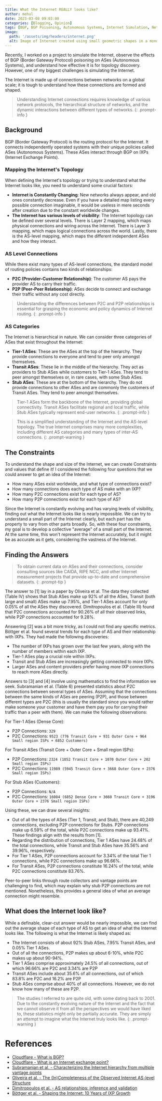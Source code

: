 ```yaml
---
title: What the Internet REALLY looks like?
author: mehul
date: 2023-03-08 09:03:00
categories: [Blogging, Opinion]
tags: [BGP, BGP Poisoning, Autonomous Systems, Internet Simulation, Network Topology, AS Level Connections, Internet Hierarchy, P2C Connections, P2P Connections, Internet Exchange Points (IXPs), Network Protocols, Internet Mapping, Tier-1 ASes, Transit ASes, Stub ASes, Internet Dynamics, Network Evolution, Internet Measurements, Internet Datasets, Cybersecurity, Network Security]
image:
  path: '/assets/img/headers/internet.png'
  alt: Image of Internet created using small geometric shapes in a monochrome design on a black background.
---
```

Recently, I worked on a project to simulate the Internet, observe the effects of BGP (Border Gateway Protocol) poisoning on ASes (Autonomous Systems), and understand how effective it is for topology discovery. However, one of my biggest challenges is simulating the Internet.

The Internet is made up of connections between networks on a global scale; it is tough to understand how these connections are formed and shaped.

> Understanding Internet connections requires knowledge of various network protocols, the hierarchical structure of networks, and the dynamic interactions between different types of networks.
{: .prompt-info }

## Background
BGP (Border Gateway Protocol) is the routing protocol for the Internet. It connects independently operated systems with their unique policies called ASes (Autonomous Systems). These ASes interact through BGP on IXPs (Internet Exchange Points).

### Mapping the Internet's Topology
When defining the Internet's topology or trying to understand what the Internet looks like, you need to understand some crucial factors:
- **Internet is Constantly Changing**: New networks always appear, and old ones constantly decrease. Even if you have a detailed map listing every possible connection imaginable, it would be useless in mere seconds after creation due to the constant worldwide changes.
- **The Internet has various levels of visibility**: The Internet topology can be defined over several levels. There is Layer 2 mapping, which maps physical connections and wiring across the Internet. There is Layer 3 mapping, which maps logical connections across the world. Lastly, there is the AS-level mapping, which maps the different independent ASes and how they interact.

### AS Level Connections
While there exist many types of AS-level connections, the standard model of routing policies contains two kinds of relationships:
- **P2C (Provider-Customer Relationship)**: The customer AS pays the provider AS to carry their traffic.
- **P2P (Peer-Peer Relationship)**: ASes decide to connect and exchange their traffic without any cost directly.

> Understanding the differences between P2C and P2P relationships is essential for grasping the economic and policy dynamics of Internet routing.
{: .prompt-info }

### AS Categories
The Internet is hierarchical in nature. We can consider three categories of ASes that exist throughout the Internet:
- **Tier-1 ASes**: These are the ASes at the top of the hierarchy. They provide connections to everyone and tend to peer only amongst themselves.
- **Transit ASes**: These lie in the middle of the hierarchy. They act as providers to Stub ASes while customers to Tier-1 ASes. They tend to peer amongst themselves or, in rare cases, with some Stub ASes.
- **Stub ASes**: These are at the bottom of the hierarchy. They do not provide connections to other ASes and are commonly the customers of Transit ASes. They tend to peer amongst themselves.

> Tier-1 ASes form the backbone of the Internet, providing global connectivity. Transit ASes facilitate regional and local traffic, while Stub ASes typically represent end-user networks.
{: .prompt-info }

> This is a simplified understanding of the Internet and the AS-level topology. The true Internet comprises many more complexities, including different AS categories and many types of inter-AS connections.
{: .prompt-warning }

## The Constraints
To understand the shape and size of the Internet, we can create Constraints and values that define it! I considered the following four questions that we could answer to get an idea of the Internet:
- How many ASes exist worldwide, and what type of connections exist?
- How many connections does each type of AS make with an IXP?
- How many P2C connections exist for each type of AS?
- How many P2P connections exist for each type of AS?

Since the Internet is constantly evolving and has varying levels of visibility, finding out what the Internet looks like is nearly impossible. We can try to understand a small part of the Internet clearly, but each part has the property to vary from other parts broadly. So, with these four constraints, my goal is to develop a collective "average" of a small part of the Internet. At the same time, this won't represent the Internet accurately, but it might be as accurate as it gets, considering the vastness of the Internet.

## Finding the Answers

> To obtain current data on ASes and their connections, consider consulting sources like CAIDA, RIPE NCC, and other Internet measurement projects that provide up-to-date and comprehensive datasets.
{: .prompt-tip }

The answer to [1] lay in a paper by Oliveira et al. The data they collected (Table IV) shows that Stub ASes make up 92% of all the ASes, Transit (both large and small) ASes make up 7.95%, and Tier-1 ASes account for only 0.05% of all the ASes they discovered. Dimitropoulos et al. (Table III) found that P2C connections accounted for 90.26% of all their observed links, while P2P connections accounted for 9.28%.

Answering [2] was a bit more tricky, as I could not find any specific metrics. Böttger et al. found several trends for each type of AS and their relationship with IXPs. They had made the following discoveries:
- The number of IXPs has grown over the last few years, along with the number of members within each IXP.
- Tier-1 ASes play a crucial role within IXPs.
- Transit and Stub ASes are increasingly getting connected to more IXPs.
- Larger ASes and content providers prefer having more IXP connections to reach more ASes directly.

Answers to [3] and [4] involve using mathematics to find the information we seek. Subramanian et al. (Table 6) presented statistics about P2C connections between several types of ASes. Assuming that the connections between the same kinds of ASes are peering (P2P), and those between different types are P2C (this is usually the standard since you would rather make someone your customer and have them pay you for carrying their traffic than a peer with them). We can make the following observations:

For Tier-1 ASes (Dense Core):
- P2P Connections: ``329``
- P2C Connections: ``9523 (776 Transit Core + 931 Outer Core + 964 Small region ISPs + 6852 Customers)``

For Transit ASes (Transit Core + Outer Core + Small region ISPs):
- P2P Connections: ``2324 (1052 Transit Core + 1070 Outer Core + 202 Small region ISPs)``
- P2C Connections: ``11989 (5945 Transit Core + 3668 Outer Core + 2376 Small region ISPs)``

For Stub ASes (Customers):
- P2P Connections: ``N/A``
- P2C Connections: ``16084 (6852 Dense Core + 3660 Transit Core + 3196 Outer Core + 2376 Small region ISPs)``

Using these, we can draw several insights:
- Out of all the types of ASes (Tier 1, Transit, and Stub), there are 40,249 connections, excluding P2P connections for Stubs. P2P connections make up 6.59% of the total, while P2C connections make up 93.41%. These findings align with the results from [1].
- Regarding the distribution of connections, Tier 1 ASes have 24.48% of the total connections, while Transit and Stub ASes have 35.56% and 39.96%, respectively.
- For Tier 1 ASes, P2P connections account for 3.34% of the total Tier 1 connections, while P2C connections make up 96.66%.
- For Transit ASes, P2P connections constitute 16.24% of the total, while P2C connections constitute 83.76%.

Peer-to-peer links through route collectors and vantage points are challenging to find, which may explain why stub P2P connections are not mentioned. Nonetheless, this provides a general idea of what an average connection might resemble.

## What does the Internet look like?

While a definable, clear-cut answer would be nearly impossible, we can find out the average shape of each type of AS to get an idea of what the Internet looks like. The following is what the Internet is likely shaped as:
- The Internet consists of about 92% Stub ASes, 7.95% Transit ASes, and 0.05% Tier 1 ASes.
- Out of all the connections, P2P makes up about 6-10%, while P2C makes up about 90-94%.
- Tier 1 ASes comprise approximately 24.5% of all connections, out of which 96.66% are P2C and 3.34% are P2P
- Transit ASes include about 35.6% of all connections, out of which 83.8% are P2C and 16.2% are P2P
- Stub ASes comprise about 40% of all connections. However, we do not know how many of these are P2P.

> The studies I referred to are quite old, with some dating back to 2001. Due to the constantly evolving nature of the Internet and the fact that we cannot observe it from all the perspectives we would have liked to, these statistics might only be partially accurate. They are simply an attempt to imagine what the Internet truly looks like.
{: .prompt-warning }

# References

- [Cloudflare - What is BGP?](https://www.cloudflare.com/learning/security/glossary/what-is-bgp/)
- [Cloudflare - What is an Internet exchange point?](https://www.cloudflare.com/learning/cdn/glossary/internet-exchange-point-ixp/)
- [Subramanian et al. - Characterizing the Internet hierarchy from multiple vantage points](https://ieeexplore.ieee.org/document/1019307/?arnumber=1019307)
- [Oliveira et al. - The (In)Completeness of the Observed Internet AS-level Structure](https://ieeexplore.ieee.org/abstract/document/5200324)
- [Dimitropoulos et al. - AS relationships: inference and validation](https://dl.acm.org/doi/10.1145/1198255.1198259)
- [Böttger et al. - Shaping the Internet: 10 Years of IXP Growth](https://arxiv.org/abs/1810.10963)
